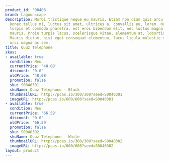 ```yaml
---
product_id: '00403'
brand: Lagoonscape
description: Morbi tristique neque eu mauris. Etiam non diam quis arcu egestas commodo.
  Donec tellus mi, luctus sit amet, ultrices a, convallis eu, lorem. Nullam varius,
  turpis et commodo pharetra, est eros bibendum elit, nec luctus magna felis sollicitudin
  mauris. Proin turpis lacus, scelerisque vitae, elementum at, lobortis ac, quam.
  Mauris dictum, nisi eget consequat elementum, lacus ligula molestie metus, non feugiat
  orci magna ac sem.
title: Quuz Telephone
skus:
- available: true
  condition: New
  currentPrice: '48.08'
  discount: '0.0'
  oldPrice: '48.08'
  promotion: false
  sku: S0040301
  skuName: Quuz Telephone - Black
  thumbnailURL: http://pcas.io/300/300?seed=S0040301
  imageURL: http://pcas.io/600/600?seed=S0040301
- available: true
  condition: New
  currentPrice: '66.59'
  discount: '0.0'
  oldPrice: '66.59'
  promotion: false
  sku: S0040302
  skuName: Quuz Telephone - White
  thumbnailURL: http://pcas.io/300/300?seed=S0040302
  imageURL: http://pcas.io/600/600?seed=S0040302
layout: product
---
```

